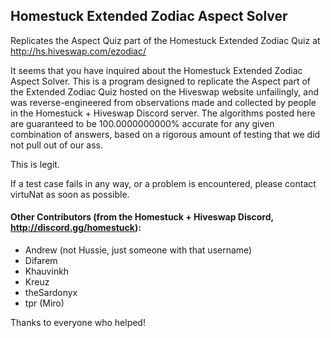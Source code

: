 ## Homestuck Extended Zodiac Aspect Solver
Replicates the Aspect Quiz part of the Homestuck Extended Zodiac Quiz at http://hs.hiveswap.com/ezodiac/


It seems that you have inquired about the Homestuck Extended Zodiac Aspect Solver. This is a program designed to replicate the Aspect part of the Extended Zodiac Quiz hosted on the Hiveswap website unfailingly, and was reverse-engineered from observations made and collected by people in the Homestuck + Hiveswap Discord server. The algorithms posted here are guaranteed to be 100.0000000000% accurate for any given combination of answers, based on a rigorous amount of testing that we did not pull out of our ass.


This is legit.


If a test case fails in any way, or a problem is encountered, please contact virtuNat as soon as possible.


#### Other Contributors (from the Homestuck + Hiveswap Discord, http://discord.gg/homestuck):
- Andrew (not Hussie, just someone with that username)
- Difarem
- Khauvinkh
- Kreuz
- theSardonyx
- tpr (Miro)

Thanks to everyone who helped!
